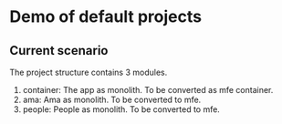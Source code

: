 # Demo of default projects


## Current scenario

The project structure contains 3 modules.

1. container: The app as monolith. To be converted as mfe container.
2. ama: Ama as monolith. To be converted to mfe.
3. people: People as monolith. To be converted to mfe.